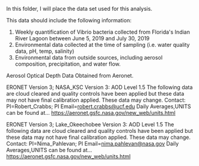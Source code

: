 In this folder, I will place the data set used for this analysis. 

This data should include the following information: 
1. Weekly quantification of Vibrio bacteria collected from Florida's Indian River Lagoon between June 5, 2019 and July 30, 2019
2. Environmental data collected at the time of sampling (i.e. water quality data, pH, temp, salinity)
3. Environmental data from outside sources, including aerosol composition, precipitation, and water flow. 


Aerosol Optical Depth Data Obtained from Aeronet. 

ERONET Version 3; 
NASA_KSC
Version 3: AOD Level 1.5
The following data are cloud cleared and quality controls have been applied but these data may not have final calibration applied.  These data may change.
Contact: PI=Robert_Crabbs; PI Email=robert.crabbs@ucf.edu
Daily Averages,UNITS can be found at... https://aeronet.gsfc.nasa.gov/new_web/units.html


ERONET Version 3; 
Lake_Okeechobee
Version 3: AOD Level 1.5
The following data are cloud cleared and quality controls have been applied but these data may not have final calibration applied.  These data may change.
Contact: PI=Nima_Pahlevan; PI Email=nima.pahlevan@nasa.gov
Daily Averages,UNITS can be found at... https://aeronet.gsfc.nasa.gov/new_web/units.html